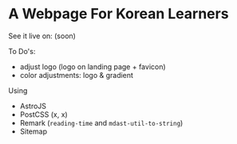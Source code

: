 # A Webpage For Korean Learners
See it live on: (soon)

To Do's:
- adjust logo (logo on landing page + favicon)
- color adjustments: logo & gradient

Using
- AstroJS
- PostCSS (x, x)
- Remark (`reading-time` and `mdast-util-to-string`)
- Sitemap